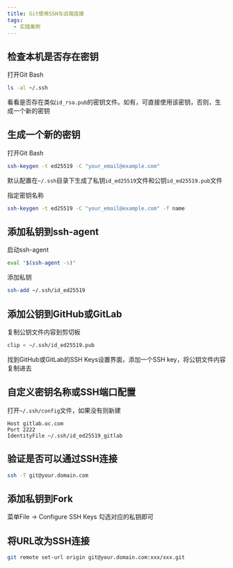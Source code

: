 ```yaml
---
title: Git使用SSH与远端连接
tags: 
  - 实践案例
---
```

## 检查本机是否存在密钥

打开Git Bash
<!--more-->

```bash
ls -al ~/.ssh
```

看看是否存在类似`id_rsa.pub`的密钥文件。如有，可直接使用该密钥，否则，生成一个新的密钥

## 生成一个新的密钥

打开Git Bash

```bash
ssh-keygen -t ed25519 -C "your_email@example.com"
```

默认配置在`~/.ssh`目录下生成了私钥`id_ed25519`文件和公钥`id_ed25519.pub`文件

指定密钥名称

```bash
ssh-keygen -t ed25519 -C "your_email@example.com" -f name
```

## 添加私钥到ssh-agent

启动ssh-agent

```bash
eval "$(ssh-agent -s)"
```

添加私钥

```bash
ssh-add ~/.ssh/id_ed25519
```

## 添加公钥到GitHub或GitLab

复制公钥文件内容到剪切板

```bash
clip < ~/.ssh/id_ed25519.pub
```

找到GitHub或GitLab的SSH Keys设置界面，添加一个SSH key，将公钥文件内容复制进去

## 自定义密钥名称或SSH端口配置

打开`~/.ssh/config`文件，如果没有则新建

```
Host gitlab.oc.com
Port 2222
IdentityFile ~/.ssh/id_ed25519_gitlab
```

## 验证是否可以通过SSH连接

```bash
ssh -T git@your.domain.com
```

## 添加私钥到Fork

菜单File -> Configure SSH Keys 勾选对应的私钥即可

## 将URL改为SSH连接

```bash
git remote set-url origin git@your.domain.com:xxx/xxx.git
```

